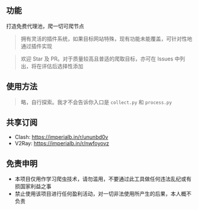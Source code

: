 <!--
 * @Author: wzdnzd
 * @Date: 2022-03-06 14:51:29
 * @Description: 
 * Copyright (c) 2022 by wzdnzd, All Rights Reserved.
-->

## 功能
打造免费代理池，爬一切可爬节点
> 拥有灵活的插件系统，如果目标网站特殊，现有功能未能覆盖，可针对性地通过插件实现

> 欢迎 Star 及 PR。对于质量较高且普适的爬取目标，亦可在 Issues 中列出，将在评估后选择性添加

## 使用方法
> 略，自行探索。我才不会告诉你入口是 `collect.py` 和 `process.py`

## 共享订阅
+ Clash: https://imperialb.in/r/ununbd0v
+ V2Ray: https://imperialb.in/r/nwfoyovz

## 免责申明
+ 本项目仅用作学习爬虫技术，请勿滥用，不要通过此工具做任何违法乱纪或有损国家利益之事
+ 禁止使用该项目进行任何盈利活动，对一切非法使用所产生的后果，本人概不负责
